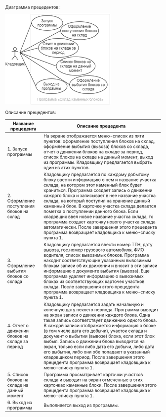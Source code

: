 Диаграмма прецедентов:

![](use%20case%20diagram.png)

Описание прецедентов:

| Название прецедента | Описание прецедента |
| --- | --- |
| 1. Запуск программы | На экране отображается меню-список из пяти пунктов: оформление поступления блоков на склад, оформление выбытия (вывоза) блоков со склада, отчет о движении блоков на складе за период, список блоков на складе на данный момент, выход из программы. Кладовщику предлагается выбрать один из этих пунктов. |
| 2. Оформление поступления блоков на склад | Кладовщику предлагается по каждому добытому блоку ввести информацию о нем и название участка склада, на котором этот каменный блок будет храниться. Программа создает запись о движении каждого блока и записывает в нее название участка склада, на который поступил на хранение данный каменный блок. В карточке участка склада делается пометка о поступлении данного блока. Если кладовщик ввел новое название участка склада, то программа создает карточку нового участка склада автоматически. После завершения этого прецедента программа возвращает кладовщика к меню-списку пункта 1. |
| 3. Оформление выбытия блоков со склада | Кладовщику предлагается ввести номер ТТН, дату вывоза, гос.номер грузового автомобиля, ФИО водителя, список вывозимых блоков. Программа находит соответствующие указанным вывозимым блокам записи об их движении и вносит в эти записи информацию о документе выбытия (вывоза). Еще программа удаляет информацию о вывозимых блоках из соответствующих карточек участков склада. После завершения этого прецедента программа возвращает кладовщика к меню-списку пункта 1. |
| 4. Отчет о движении блоков на складе за период | Кладовщику предлагается задать начальную и конечную дату некоего периода. Программа выводит на экран записи о движении каждого блока. Одна такая запись соответствует движению одного блока. В каждой записи отображается информация о блоке (в том числе дата его добычи), участок склада и документ о выбытии (вывозе) блока, если этот блок выбыл. Запись о движении блока выводится на экран, только если либо дата его добычи, либо дата его выбытия, либо они обе попадают в указанный кладовщиком период. После завершения этого прецедента программа возвращает кладовщика к меню-списку пункта 1. |
| 5. Список блоков на складе на данный момент | Программа просматривает карточки участков склада и выводит на экран отмеченные в этих карточках каменные блоки. После завершения этого прецедента программа возвращает кладовщика к меню-списку пункта 1. |
| 6. Выход из программы | Выполняется выход из программы. |
